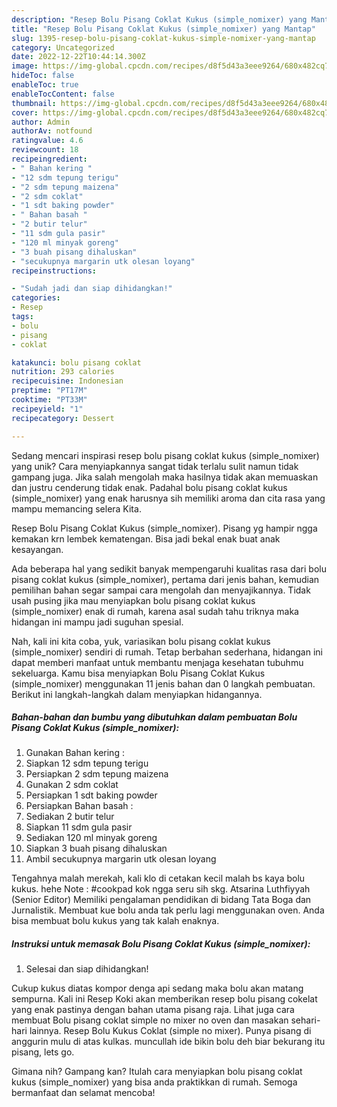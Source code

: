 ```yaml
---
description: "Resep Bolu Pisang Coklat Kukus (simple_nomixer) yang Mantap"
title: "Resep Bolu Pisang Coklat Kukus (simple_nomixer) yang Mantap"
slug: 1395-resep-bolu-pisang-coklat-kukus-simple-nomixer-yang-mantap
category: Uncategorized
date: 2022-12-22T10:44:14.300Z
image: https://img-global.cpcdn.com/recipes/d8f5d43a3eee9264/680x482cq70/bolu-pisang-coklat-kukus-simple_nomixer-foto-resep-utama.jpg
hideToc: false
enableToc: true
enableTocContent: false
thumbnail: https://img-global.cpcdn.com/recipes/d8f5d43a3eee9264/680x482cq70/bolu-pisang-coklat-kukus-simple_nomixer-foto-resep-utama.jpg
cover: https://img-global.cpcdn.com/recipes/d8f5d43a3eee9264/680x482cq70/bolu-pisang-coklat-kukus-simple_nomixer-foto-resep-utama.jpg
author: Admin
authorAv: notfound
ratingvalue: 4.6
reviewcount: 18
recipeingredient:
- " Bahan kering "
- "12 sdm tepung terigu"
- "2 sdm tepung maizena"
- "2 sdm coklat"
- "1 sdt baking powder"
- " Bahan basah "
- "2 butir telur"
- "11 sdm gula pasir"
- "120 ml minyak goreng"
- "3 buah pisang dihaluskan"
- "secukupnya margarin utk olesan loyang"
recipeinstructions:

- "Sudah jadi dan siap dihidangkan!"
categories:
- Resep
tags:
- bolu
- pisang
- coklat

katakunci: bolu pisang coklat 
nutrition: 293 calories
recipecuisine: Indonesian
preptime: "PT17M"
cooktime: "PT33M"
recipeyield: "1"
recipecategory: Dessert

---
```





Sedang mencari inspirasi resep bolu pisang coklat kukus (simple_nomixer) yang unik? Cara menyiapkannya sangat tidak terlalu sulit namun tidak gampang juga. Jika salah mengolah maka hasilnya tidak akan memuaskan dan justru cenderung tidak enak. Padahal bolu pisang coklat kukus (simple_nomixer) yang enak harusnya sih memiliki aroma dan cita rasa yang mampu memancing selera Kita.





Resep Bolu Pisang Coklat Kukus (simple_nomixer). Pisang yg hampir ngga kemakan krn lembek kematengan. Bisa jadi bekal enak buat anak kesayangan.

Ada beberapa hal yang sedikit banyak mempengaruhi kualitas rasa dari bolu pisang coklat kukus (simple_nomixer), pertama dari jenis bahan, kemudian pemilihan bahan segar sampai cara mengolah dan menyajikannya. Tidak usah pusing jika mau menyiapkan bolu pisang coklat kukus (simple_nomixer) enak di rumah, karena asal sudah tahu triknya maka hidangan ini mampu jadi suguhan spesial.






Nah, kali ini kita coba, yuk, variasikan bolu pisang coklat kukus (simple_nomixer) sendiri di rumah. Tetap berbahan sederhana, hidangan ini dapat memberi manfaat untuk membantu menjaga kesehatan tubuhmu sekeluarga. Kamu bisa menyiapkan Bolu Pisang Coklat Kukus (simple_nomixer) menggunakan 11 jenis bahan dan 0 langkah pembuatan. Berikut ini langkah-langkah dalam menyiapkan hidangannya.

<!--inarticleads1-->

##### Bahan-bahan dan bumbu yang dibutuhkan dalam pembuatan Bolu Pisang Coklat Kukus (simple_nomixer):

1. Gunakan  Bahan kering :
1. Siapkan 12 sdm tepung terigu
1. Persiapkan 2 sdm tepung maizena
1. Gunakan 2 sdm coklat
1. Persiapkan 1 sdt baking powder
1. Persiapkan  Bahan basah :
1. Sediakan 2 butir telur
1. Siapkan 11 sdm gula pasir
1. Sediakan 120 ml minyak goreng
1. Siapkan 3 buah pisang dihaluskan
1. Ambil secukupnya margarin utk olesan loyang


Tengahnya malah merekah, kali klo di cetakan kecil malah bs kaya bolu kukus. hehe Note : #cookpad kok ngga seru sih skg. Atsarina Luthfiyyah (Senior Editor) Memiliki pengalaman pendidikan di bidang Tata Boga dan Jurnalistik. Membuat kue bolu anda tak perlu lagi menggunakan oven. Anda bisa membuat bolu kukus yang tak kalah enaknya. 

<!--inarticleads2-->

##### Instruksi untuk memasak Bolu Pisang Coklat Kukus (simple_nomixer):


1. Selesai dan siap dihidangkan!

Cukup kukus diatas kompor denga api sedang maka bolu akan matang sempurna. Kali ini Resep Koki akan memberikan resep bolu pisang cokelat yang enak pastinya dengan bahan utama pisang raja. Lihat juga cara membuat Bolu pisang coklat simple no mixer no oven dan masakan sehari-hari lainnya. Resep Bolu Kukus Coklat (simple no mixer). Punya pisang di anggurin mulu di atas kulkas. muncullah ide bikin bolu deh biar bekurang itu pisang, lets go. 

Gimana nih? Gampang kan? Itulah cara menyiapkan bolu pisang coklat kukus (simple_nomixer) yang bisa anda praktikkan di rumah. Semoga bermanfaat dan selamat mencoba!

